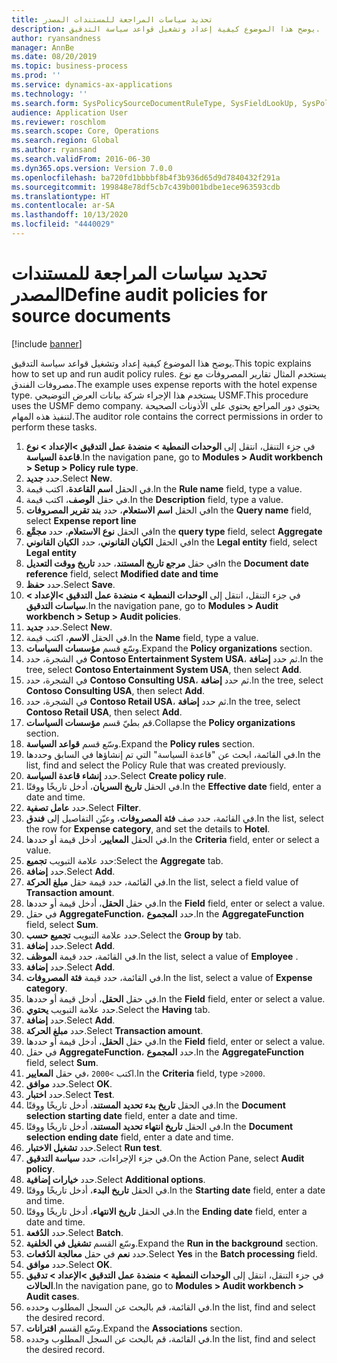 ```yaml
---
title: تحديد سياسات المراجعة للمستندات المصدر
description: يوضح هذا الموضوع كيفية إعداد وتشغيل قواعد سياسة التدقيق.
author: ryansandness
manager: AnnBe
ms.date: 08/20/2019
ms.topic: business-process
ms.prod: ''
ms.service: dynamics-ax-applications
ms.technology: ''
ms.search.form: SysPolicySourceDocumentRuleType, SysFieldLookUp, SysPolicyListPage, SysPolicy, AuditPolicyRule, SysQueryForm, SysQueryFieldLookUp, AuditPolicyDateSelection, AuditPolicyAdditionalOption, BatchJob, CaseDetail
audience: Application User
ms.reviewer: roschlom
ms.search.scope: Core, Operations
ms.search.region: Global
ms.author: ryansand
ms.search.validFrom: 2016-06-30
ms.dyn365.ops.version: Version 7.0.0
ms.openlocfilehash: ba720fd1bbbbf8b4f3b936d65d9d7840432f291a
ms.sourcegitcommit: 199848e78df5cb7c439b001bdbe1ece963593cdb
ms.translationtype: HT
ms.contentlocale: ar-SA
ms.lasthandoff: 10/13/2020
ms.locfileid: "4440029"
---
```

# <a name="define-audit-policies-for-source-documents"></a><span data-ttu-id="86456-103">تحديد سياسات المراجعة للمستندات المصدر</span><span class="sxs-lookup"><span data-stu-id="86456-103">Define audit policies for source documents</span></span>

[!include [banner](../../includes/banner.md)]

<span data-ttu-id="86456-104">يوضح هذا الموضوع كيفية إعداد وتشغيل قواعد سياسة التدقيق.</span><span class="sxs-lookup"><span data-stu-id="86456-104">This topic explains how to set up and run audit policy rules.</span></span> <span data-ttu-id="86456-105">يستخدم المثال تقارير المصروفات مع نوع مصروفات الفندق.</span><span class="sxs-lookup"><span data-stu-id="86456-105">The example uses expense reports with the hotel expense type.</span></span> <span data-ttu-id="86456-106">يستخدم هذا الإجراء شركة بيانات العرض التوضيحي USMF.</span><span class="sxs-lookup"><span data-stu-id="86456-106">This procedure uses the USMF demo company.</span></span> <span data-ttu-id="86456-107">يحتوي دور المراجع يحتوي على الأذونات الصحيحة لتنفيذ هذه المهام.</span><span class="sxs-lookup"><span data-stu-id="86456-107">The auditor role contains the correct permissions in order to perform these tasks.</span></span>

1. <span data-ttu-id="86456-108">في جزء التنقل، انتقل إلى **الوحدات النمطية > منضدة عمل التدقيق‬ >الإعداد > نوع قاعدة السياسة**.</span><span class="sxs-lookup"><span data-stu-id="86456-108">In the navigation pane, go to **Modules > Audit workbench > Setup > Policy rule type**.</span></span>
2. <span data-ttu-id="86456-109">حدد **جديد**.</span><span class="sxs-lookup"><span data-stu-id="86456-109">Select **New**.</span></span>
3. <span data-ttu-id="86456-110">في الحقل **اسم القاعدة**، اكتب قيمة.</span><span class="sxs-lookup"><span data-stu-id="86456-110">In the **Rule name** field, type a value.</span></span>
4. <span data-ttu-id="86456-111">في حقل **الوصف**، اكتب قيمة.</span><span class="sxs-lookup"><span data-stu-id="86456-111">In the **Description** field, type a value.</span></span>
5. <span data-ttu-id="86456-112">في الحقل **اسم الاستعلام**، حدد **بند تقرير المصروفات**</span><span class="sxs-lookup"><span data-stu-id="86456-112">In the **Query name** field, select **Expense report line**</span></span>
6. <span data-ttu-id="86456-113">في الحقل **نوع الاستعلام**، حدد **مجمَّع‬**</span><span class="sxs-lookup"><span data-stu-id="86456-113">In the **query type** field, select **Aggregate**</span></span>
7. <span data-ttu-id="86456-114">في الحقل **الكيان القانوني**، حدد **الكيان القانوني**</span><span class="sxs-lookup"><span data-stu-id="86456-114">In the **Legal entity** field, select **Legal entity**</span></span>
8. <span data-ttu-id="86456-115">في حقل **مرجع تاريخ المستند**، حدد **تاريخ ووقت التعديل‬**</span><span class="sxs-lookup"><span data-stu-id="86456-115">In the **Document date reference** field, select **Modified date and time**</span></span>
9. <span data-ttu-id="86456-116">حدد **حفظ**.</span><span class="sxs-lookup"><span data-stu-id="86456-116">Select **Save**.</span></span>
10. <span data-ttu-id="86456-117">في جزء التنقل، انتقل إلى **الوحدات النمطية > منضدة عمل التدقيق‬ >الإعداد > سياسات التدقيق**.</span><span class="sxs-lookup"><span data-stu-id="86456-117">In the navigation pane, go to **Modules > Audit workbench > Setup > Audit policies**.</span></span>
11. <span data-ttu-id="86456-118">حدد **جديد**.</span><span class="sxs-lookup"><span data-stu-id="86456-118">Select **New**.</span></span>
12. <span data-ttu-id="86456-119">في الحقل **الاسم**، اكتب قيمة.</span><span class="sxs-lookup"><span data-stu-id="86456-119">In the **Name** field, type a value.</span></span>
13. <span data-ttu-id="86456-120">وسّع قسم **مؤسسات السياسات‬**.</span><span class="sxs-lookup"><span data-stu-id="86456-120">Expand the **Policy organizations** section.</span></span>
14. <span data-ttu-id="86456-121">في الشجرة، حدد **Contoso Entertainment System USA**، ثم حدد **إضافة**.</span><span class="sxs-lookup"><span data-stu-id="86456-121">In the tree, select **Contoso Entertainment System USA**, then select **Add**.</span></span>
15. <span data-ttu-id="86456-122">في الشجرة، حدد **Contoso Consulting USA**، ثم حدد **إضافة**.</span><span class="sxs-lookup"><span data-stu-id="86456-122">In the tree, select **Contoso Consulting USA**, then select **Add**.</span></span>
16. <span data-ttu-id="86456-123">في الشجرة، حدد **Contoso Retail USA**، ثم حدد **إضافة**.</span><span class="sxs-lookup"><span data-stu-id="86456-123">In the tree, select **Contoso Retail USA**, then select **Add**.</span></span>
17. <span data-ttu-id="86456-124">قم بطيّ قسم **مؤسسات السياسات‬**.</span><span class="sxs-lookup"><span data-stu-id="86456-124">Collapse the **Policy organizations** section.</span></span>
18. <span data-ttu-id="86456-125">وسّع قسم **قواعد السياسة‬**.</span><span class="sxs-lookup"><span data-stu-id="86456-125">Expand the **Policy rules** section.</span></span>
19. <span data-ttu-id="86456-126">في القائمة، ابحث عن "قاعدة السياسة" التي تم إنشاؤها في السابق وحددها.</span><span class="sxs-lookup"><span data-stu-id="86456-126">In the list, find and select the Policy Rule that was created previously.</span></span>
20. <span data-ttu-id="86456-127">حدد **إنشاء قاعدة السياسة**.</span><span class="sxs-lookup"><span data-stu-id="86456-127">Select **Create policy rule**.</span></span>
21. <span data-ttu-id="86456-128">في الحقل **تاريخ السريان**، أدخل تاريخًا ووقتًا.</span><span class="sxs-lookup"><span data-stu-id="86456-128">In the **Effective date** field, enter a date and time.</span></span>
22. <span data-ttu-id="86456-129">حدد **عامل تصفية**.</span><span class="sxs-lookup"><span data-stu-id="86456-129">Select **Filter**.</span></span>
23. <span data-ttu-id="86456-130">في القائمة، حدد صف **فئة المصروفات**، وعيّن التفاصيل إلى **فندق**.</span><span class="sxs-lookup"><span data-stu-id="86456-130">In the list, select the row for **Expense category**, and set the details to **Hotel**.</span></span>
24. <span data-ttu-id="86456-131">في الحقل **المعايير‬**، أدخل قيمة أو حددها.</span><span class="sxs-lookup"><span data-stu-id="86456-131">In the **Criteria** field, enter or select a value.</span></span>
25. <span data-ttu-id="86456-132">حدد علامة التبويب **تجميع‬**:</span><span class="sxs-lookup"><span data-stu-id="86456-132">Select the **Aggregate** tab.</span></span>
26. <span data-ttu-id="86456-133">حدد **إضافة**.</span><span class="sxs-lookup"><span data-stu-id="86456-133">Select **Add**.</span></span>
27. <span data-ttu-id="86456-134">في القائمة، حدد قيمة حقل **مبلغ الحركة**.</span><span class="sxs-lookup"><span data-stu-id="86456-134">In the list, select a field value of **Transaction amount**.</span></span>
28. <span data-ttu-id="86456-135">في حقل **الحقل**، أدخل قيمة أو حددها.</span><span class="sxs-lookup"><span data-stu-id="86456-135">In the **Field** field, enter or select a value.</span></span>
29. <span data-ttu-id="86456-136">في حقل **AggregateFunction**، حدد **المجموع**.</span><span class="sxs-lookup"><span data-stu-id="86456-136">In the **AggregateFunction** field, select **Sum**.</span></span>
30. <span data-ttu-id="86456-137">حدد علامة التبويب **تجميع حسب**.</span><span class="sxs-lookup"><span data-stu-id="86456-137">Select the **Group by** tab.</span></span>
31. <span data-ttu-id="86456-138">حدد **إضافة**.</span><span class="sxs-lookup"><span data-stu-id="86456-138">Select **Add**.</span></span>
32. <span data-ttu-id="86456-139">في القائمة، حدد قيمة **الموظف**.</span><span class="sxs-lookup"><span data-stu-id="86456-139">In the list, select a value of **Employee** .</span></span>
33. <span data-ttu-id="86456-140">حدد **إضافة**.</span><span class="sxs-lookup"><span data-stu-id="86456-140">Select **Add**.</span></span>
34. <span data-ttu-id="86456-141">في القائمة، حدد قيمة **فئة المصروفات**.</span><span class="sxs-lookup"><span data-stu-id="86456-141">In the list, select a value of **Expense category**.</span></span>
35. <span data-ttu-id="86456-142">في حقل **الحقل**، أدخل قيمة أو حددها.</span><span class="sxs-lookup"><span data-stu-id="86456-142">In the **Field** field, enter or select a value.</span></span>
36. <span data-ttu-id="86456-143">حدد علامة التبويب **يحتوي**.</span><span class="sxs-lookup"><span data-stu-id="86456-143">Select the **Having** tab.</span></span>
37. <span data-ttu-id="86456-144">حدد **إضافة**.</span><span class="sxs-lookup"><span data-stu-id="86456-144">Select **Add**.</span></span>
38. <span data-ttu-id="86456-145">حدد **مبلغ الحركة**.</span><span class="sxs-lookup"><span data-stu-id="86456-145">Select **Transaction amount**.</span></span>
39. <span data-ttu-id="86456-146">في حقل **الحقل**، أدخل قيمة أو حددها.</span><span class="sxs-lookup"><span data-stu-id="86456-146">In the **Field** field, enter or select a value.</span></span>
40. <span data-ttu-id="86456-147">في حقل **AggregateFunction**، حدد **المجموع**.</span><span class="sxs-lookup"><span data-stu-id="86456-147">In the **AggregateFunction** field, select **Sum**.</span></span>
41. <span data-ttu-id="86456-148">في حقل **المعايير‏‎**، اكتب `>2000`.</span><span class="sxs-lookup"><span data-stu-id="86456-148">In the **Criteria** field, type `>2000`.</span></span>
42. <span data-ttu-id="86456-149">حدد **موافق**.</span><span class="sxs-lookup"><span data-stu-id="86456-149">Select **OK**.</span></span>
43. <span data-ttu-id="86456-150">حدد **اختبار**.</span><span class="sxs-lookup"><span data-stu-id="86456-150">Select **Test**.</span></span>
44. <span data-ttu-id="86456-151">في الحقل **تاريخ بدء تحديد المستند‬**، أدخل تاريخًا ووقتًا.</span><span class="sxs-lookup"><span data-stu-id="86456-151">In the **Document selection starting date** field, enter a date and time.</span></span>
45. <span data-ttu-id="86456-152">في الحقل **تاريخ انتهاء تحديد المستند‬**، أدخل تاريخًا ووقتًا.</span><span class="sxs-lookup"><span data-stu-id="86456-152">In the **Document selection ending date** field, enter a date and time.</span></span>
46. <span data-ttu-id="86456-153">حدد **تشغيل الاختبار**.</span><span class="sxs-lookup"><span data-stu-id="86456-153">Select **Run test**.</span></span>
47. <span data-ttu-id="86456-154">في جزء الإجراءات، حدد **سياسة التدقيق**.</span><span class="sxs-lookup"><span data-stu-id="86456-154">On the Action Pane, select **Audit policy**.</span></span>
48. <span data-ttu-id="86456-155">حدد **خيارات إضافية**.</span><span class="sxs-lookup"><span data-stu-id="86456-155">Select **Additional options**.</span></span>
49. <span data-ttu-id="86456-156">في الحقل **تاريخ البدء**، أدخل تاريخًا ووقتًا.</span><span class="sxs-lookup"><span data-stu-id="86456-156">In the **Starting date** field, enter a date and time.</span></span>
50. <span data-ttu-id="86456-157">في الحقل **تاريخ الانتهاء‬**، أدخل تاريخًا ووقتًا.</span><span class="sxs-lookup"><span data-stu-id="86456-157">In the **Ending date** field, enter a date and time.</span></span>
51. <span data-ttu-id="86456-158">حدد **الدُفعة**.</span><span class="sxs-lookup"><span data-stu-id="86456-158">Select **Batch**.</span></span>
52. <span data-ttu-id="86456-159">وسّع القسم **تشغيل في الخلفية‬‬**.</span><span class="sxs-lookup"><span data-stu-id="86456-159">Expand the **Run in the background** section.</span></span>
53. <span data-ttu-id="86456-160">حدد **نعم** في حقل **معالجة الدُفعات**.</span><span class="sxs-lookup"><span data-stu-id="86456-160">Select **Yes** in the **Batch processing** field.</span></span>
54. <span data-ttu-id="86456-161">حدد **موافق**.</span><span class="sxs-lookup"><span data-stu-id="86456-161">Select **OK**.</span></span>
55. <span data-ttu-id="86456-162">في جزء التنقل، انتقل إلى **الوحدات النمطية > منضدة عمل التدقيق‬ >الإعداد > تدقيق الحالات**.</span><span class="sxs-lookup"><span data-stu-id="86456-162">In the navigation pane, go to **Modules > Audit workbench > Audit cases**.</span></span>
56. <span data-ttu-id="86456-163">في القائمة، قم بالبحث عن السجل المطلوب وحدده.</span><span class="sxs-lookup"><span data-stu-id="86456-163">In the list, find and select the desired record.</span></span>
57. <span data-ttu-id="86456-164">وسّع القسم **اقترانات‬‬‬**.</span><span class="sxs-lookup"><span data-stu-id="86456-164">Expand the **Associations** section.</span></span>
58. <span data-ttu-id="86456-165">في القائمة، قم بالبحث عن السجل المطلوب وحدده.</span><span class="sxs-lookup"><span data-stu-id="86456-165">In the list, find and select the desired record.</span></span>

